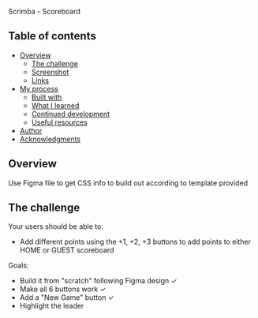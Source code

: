 Scrimba - Scoreboard

## Table of contents

- [Overview](#overview)
  - [The challenge](#the-challenge)
  - [Screenshot](#screenshot)
  - [Links](#links)
- [My process](#my-process)
  - [Built with](#built-with)
  - [What I learned](#what-i-learned)
  - [Continued development](#continued-development)
  - [Useful resources](#useful-resources)
- [Author](#author)
- [Acknowledgments](#acknowledgments)

## Overview

Use Figma file to get CSS info to build out according to template provided

## The challenge

Your users should be able to:

- Add different points using the +1, +2, +3 buttons to add points to either HOME or GUEST scoreboard

Goals: 

- Build it from "scratch" following Figma design ✓
- Make all 6 buttons work ✓
- Add a "New Game" button ✓
- Highlight the leader
